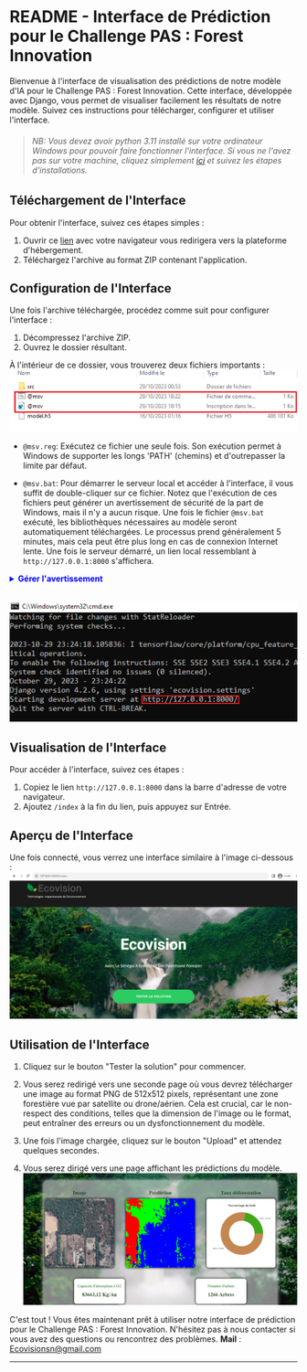 # README - Interface de Prédiction pour le Challenge PAS : Forest Innovation

Bienvenue à l'interface de visualisation des prédictions de notre modèle d'IA pour le Challenge PAS : Forest Innovation. Cette interface, développée avec Django, vous permet de visualiser facilement les résultats de notre modèle. Suivez ces instructions pour télécharger, configurer et utiliser l'interface.

>###### NB: Vous devez avoir python 3.11 installé sur votre ordinateur Windows pour pouvoir faire fonctionner l'interface. Si vous ne l'avez  pas sur votre machine, cliquez simplement [ici](https://www.python.org/ftp/python/3.11.6/python-3.11.6-amd64.exe) et suivez les étapes d'installations.

## Téléchargement de l'Interface

Pour obtenir l'interface, suivez ces étapes simples :

1. Ouvrir ce [lien](https://www.dropbox.com/scl/fi/h84n8nkcx9kpu16q0d042/EcoVisionSN.zip?rlkey=b1r06cbv12im2n549ur8tb82e&dl=0) avec votre navigateur vous redirigera vers la plateforme d'hébergement.
2. Téléchargez l'archive au format ZIP contenant l'application.

## Configuration de l'Interface

Une fois l'archive téléchargée, procédez comme suit pour configurer l'interface :

1. Décompressez l'archive ZIP.
2. Ouvrez le dossier résultant.

À l'intérieur de ce dossier, vous trouverez deux fichiers importants :
![fichiers importants](images/capture_8.png)

- `@msv.reg`: Exécutez ce fichier une seule fois. Son exécution permet à Windows de supporter les longs 'PATH' (chemins) et d'outrepasser la limite par défaut.

- `@msv.bat`: Pour démarrer le serveur local et accéder à l'interface, il vous suffit de double-cliquer sur ce fichier. Notez que l'exécution de ces fichiers peut générer un avertissement de sécurité de la part de Windows, mais il n'y a aucun risque. Une fois le fichier `@msv.bat` exécuté, les bibliothèques nécessaires au modèle seront automatiquement téléchargées. Le processus prend généralement 5 minutes, mais cela peut être plus long en cas de connexion Internet lente. Une fois le serveur démarré, un lien local ressemblant à `http://127.0.0.1:8000` s'affichera.
<details>
<summary style="color: blue; font-weight: bold">Gérer l'avertissement</summary>
Vous allez voir un avertissement ressemblant à cela la première fois que vous essayerez de lancer l'interface :

![test](images/capture_7.jpeg)

<br>

Cliquez sur **More info** et ensuite cliquez sur **exécuter quand même**. Après ça l'interface devrait démarrer via le CMD windows et vous n'aurez plus cet avertissement.

</details>
<br>

![demarrage cmd](images/capture_6.png)

## Visualisation de l'Interface

Pour accéder à l'interface, suivez ces étapes :

1. Copiez le lien `http://127.0.0.1:8000` dans la barre d'adresse de votre navigateur.
2. Ajoutez `/index` à la fin du lien, puis appuyez sur Entrée.

## Aperçu de l'Interface

Une fois connecté, vous verrez une interface similaire à l'image ci-dessous :
![Interface Preview](images/capture_3.png)

## Utilisation de l'Interface

1. Cliquez sur le bouton "Tester la solution" pour commencer.

2. Vous serez redirigé vers une seconde page où vous devrez télécharger une image au format PNG de 512x512 pixels, représentant une zone forestière vue par satellite ou drone/aérien. Cela est crucial, car le non-respect des conditions, telles que la dimension de l'image ou le format, peut entraîner des erreurs ou un dysfonctionnement du modèle.

3. Une fois l'image chargée, cliquez sur le bouton "Upload" et attendez quelques secondes.

4. Vous serez dirigé vers une page affichant les prédictions du modèle.
![Predictions Page](images/capture_5.png)

C'est tout ! Vous êtes maintenant prêt à utiliser notre interface de prédiction pour le Challenge PAS : Forest Innovation. N'hésitez pas à nous contacter si vous avez des questions ou rencontrez des problèmes.
**Mail** : Ecovisionsn@gmail.com

---
